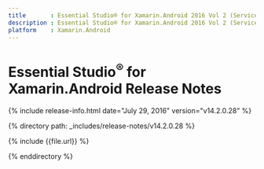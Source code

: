 ```yaml
---
title       : Essential Studio® for Xamarin.Android 2016 Vol 2 (Service Pack 1)Release Notes
description : Essential Studio® for Xamarin.Android 2016 Vol 2 (Service Pack 1)Release Notes
platform    : Xamarin.Android
---
```


# Essential Studio<sup>®</sup> for Xamarin.Android Release Notes

{% include release-info.html date="July 29, 2016" version="v14.2.0.28" %} 

{% directory path: _includes/release-notes/v14.2.0.28 %}

{% include {{file.url}} %}

{% enddirectory %}
